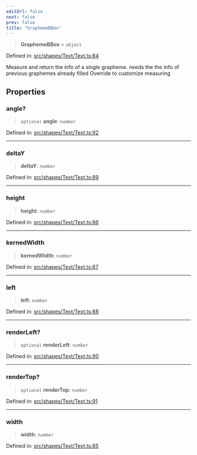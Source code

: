 ```yaml
---
editUrl: false
next: false
prev: false
title: "GraphemeBBox"
---
```


> **GraphemeBBox** = `object`

Defined in: [src/shapes/Text/Text.ts:84](https://github.com/fabricjs/fabric.js/blob/8206f10a405480a7ba988ff6cfdde6412c1f13f8/src/shapes/Text/Text.ts#L84)

Measure and return the info of a single grapheme.
needs the the info of previous graphemes already filled
Override to customize measuring

## Properties

### angle?

> `optional` **angle**: `number`

Defined in: [src/shapes/Text/Text.ts:92](https://github.com/fabricjs/fabric.js/blob/8206f10a405480a7ba988ff6cfdde6412c1f13f8/src/shapes/Text/Text.ts#L92)

***

### deltaY

> **deltaY**: `number`

Defined in: [src/shapes/Text/Text.ts:89](https://github.com/fabricjs/fabric.js/blob/8206f10a405480a7ba988ff6cfdde6412c1f13f8/src/shapes/Text/Text.ts#L89)

***

### height

> **height**: `number`

Defined in: [src/shapes/Text/Text.ts:86](https://github.com/fabricjs/fabric.js/blob/8206f10a405480a7ba988ff6cfdde6412c1f13f8/src/shapes/Text/Text.ts#L86)

***

### kernedWidth

> **kernedWidth**: `number`

Defined in: [src/shapes/Text/Text.ts:87](https://github.com/fabricjs/fabric.js/blob/8206f10a405480a7ba988ff6cfdde6412c1f13f8/src/shapes/Text/Text.ts#L87)

***

### left

> **left**: `number`

Defined in: [src/shapes/Text/Text.ts:88](https://github.com/fabricjs/fabric.js/blob/8206f10a405480a7ba988ff6cfdde6412c1f13f8/src/shapes/Text/Text.ts#L88)

***

### renderLeft?

> `optional` **renderLeft**: `number`

Defined in: [src/shapes/Text/Text.ts:90](https://github.com/fabricjs/fabric.js/blob/8206f10a405480a7ba988ff6cfdde6412c1f13f8/src/shapes/Text/Text.ts#L90)

***

### renderTop?

> `optional` **renderTop**: `number`

Defined in: [src/shapes/Text/Text.ts:91](https://github.com/fabricjs/fabric.js/blob/8206f10a405480a7ba988ff6cfdde6412c1f13f8/src/shapes/Text/Text.ts#L91)

***

### width

> **width**: `number`

Defined in: [src/shapes/Text/Text.ts:85](https://github.com/fabricjs/fabric.js/blob/8206f10a405480a7ba988ff6cfdde6412c1f13f8/src/shapes/Text/Text.ts#L85)
